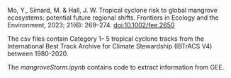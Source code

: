 Mo, Y., Simard, M. & Hall, J. W. Tropical cyclone risk to global mangrove ecosystems: potential future regional shifts. Frontiers in Ecology and the Environment, 2023; 21(6): 269–274. [doi:10.1002/fee.2650](https://esajournals.onlinelibrary.wiley.com/doi/10.1002/fee.2650)


The csv files contain Category 1– 5 tropical cyclone tracks from the International Best Track Archive for Climate Stewardship (IBTrACS  V4) between 1980-2020.

The _mangroveStorm.ipynb_ contains code to extract information from GEE. 
